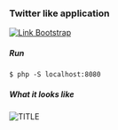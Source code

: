### Twitter like application 

[![Link Bootstrap](https://img.shields.io/badge/twitter-bootstrap-green.svg
)](https://getbootstrap.com)

##### Run

``` 
$ php -S localhost:8080
```

##### What it looks like

![TITLE](https://pp.userapi.com/c834104/v834104941/3970e/mv8I2UNtwIU.jpg)
